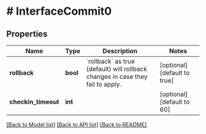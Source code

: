 # # InterfaceCommit0

## Properties

Name | Type | Description | Notes
------------ | ------------- | ------------- | -------------
**rollback** | **bool** | &#x60;rollback&#x60; as true (default) will rollback changes in case they fail to apply. | [optional] [default to true]
**checkin_timeout** | **int** |  | [optional] [default to 60]

[[Back to Model list]](../../README.md#models) [[Back to API list]](../../README.md#endpoints) [[Back to README]](../../README.md)
